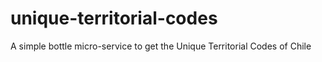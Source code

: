 # unique-territorial-codes
A simple bottle micro-service to get the Unique Territorial Codes of Chile
